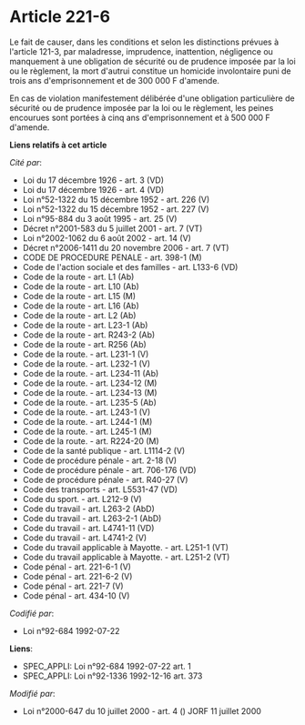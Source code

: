 # Article 221-6

Le fait de causer, dans les conditions et selon les distinctions prévues à l'article 121-3, par maladresse, imprudence,
inattention, négligence ou manquement à une obligation de sécurité ou de prudence imposée par la loi ou le règlement, la mort
d'autrui constitue un homicide involontaire puni de trois ans d'emprisonnement et de 300 000 F d'amende.

En cas de violation manifestement délibérée d'une obligation particulière de sécurité ou de prudence imposée par la loi ou le
règlement, les peines encourues sont portées à cinq ans d'emprisonnement et à 500 000 F d'amende.

**Liens relatifs à cet article**

_Cité par_:

  - Loi du 17 décembre 1926 - art. 3 (VD)
  - Loi du 17 décembre 1926 - art. 4 (VD)
  - Loi n°52-1322 du 15 décembre 1952 - art. 226 (V)
  - Loi n°52-1322 du 15 décembre 1952 - art. 227 (V)
  - Loi n°95-884 du 3 août 1995 - art. 25 (V)
  - Décret n°2001-583 du 5 juillet 2001 - art. 7 (VT)
  - Loi n°2002-1062 du 6 août 2002 - art. 14 (V)
  - Décret n°2006-1411 du 20 novembre 2006 - art. 7 (VT)
  - CODE DE PROCEDURE PENALE - art. 398-1 (M)
  - Code de l'action sociale et des familles - art. L133-6 (VD)
  - Code de la route - art. L1 (Ab)
  - Code de la route - art. L10 (Ab)
  - Code de la route - art. L15 (M)
  - Code de la route - art. L16 (Ab)
  - Code de la route - art. L2 (Ab)
  - Code de la route - art. L23-1 (Ab)
  - Code de la route - art. R243-2 (Ab)
  - Code de la route - art. R256 (Ab)
  - Code de la route. - art. L231-1 (V)
  - Code de la route. - art. L232-1 (V)
  - Code de la route. - art. L234-11 (Ab)
  - Code de la route. - art. L234-12 (M)
  - Code de la route. - art. L234-13 (M)
  - Code de la route. - art. L235-5 (Ab)
  - Code de la route. - art. L243-1 (V)
  - Code de la route. - art. L244-1 (M)
  - Code de la route. - art. L245-1 (M)
  - Code de la route. - art. R224-20 (M)
  - Code de la santé publique - art. L1114-2 (V)
  - Code de procédure pénale - art. 2-18 (V)
  - Code de procédure pénale - art. 706-176 (VD)
  - Code de procédure pénale - art. R40-27 (V)
  - Code des transports - art. L5531-47 (VD)
  - Code du sport. - art. L212-9 (V)
  - Code du travail - art. L263-2 (AbD)
  - Code du travail - art. L263-2-1 (AbD)
  - Code du travail - art. L4741-11 (VD)
  - Code du travail - art. L4741-2 (V)
  - Code du travail applicable à Mayotte. - art. L251-1 (VT)
  - Code du travail applicable à Mayotte. - art. L251-2 (VT)
  - Code pénal - art. 221-6-1 (V)
  - Code pénal - art. 221-6-2 (V)
  - Code pénal - art. 221-7 (V)
  - Code pénal - art. 434-10 (V)

_Codifié par_:

  - Loi n°92-684 1992-07-22

**Liens**:

  - SPEC_APPLI: Loi n°92-684 1992-07-22 art. 1
  - SPEC_APPLI: Loi n°92-1336 1992-12-16 art. 373

_Modifié par_:

  - Loi n°2000-647 du 10 juillet 2000 - art. 4 () JORF 11 juillet 2000
